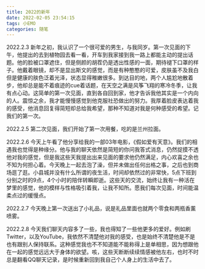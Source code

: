 ```yaml
---
title: 2022的新年
date: 2022-02-05 23:54:15
tags: 小EMO
categories: 随笔
---
```

2022.2.3
新年之初，我认识了一个很可爱的男生，与我同岁。第一次见面的下午，他提出的去到植物园去看一看，开车到我家接到我一路上都能主动的提出话题。他的脸被口罩遮住，但是侧颜的胡茬仍是透出性感的一面，期待褪下口罩的样子。他戴着眼镜，却不是显出斯文的感觉，而是有种憨憨的可爱，皮肤虽不及我白但是健康的肤色泛着光泽，状态显得稚嫩很多。到达目的地，两个人尴尬地散着步，他却总是能不着痕迹的cue着话题，在天空之满是风筝飞翔的寒冷冬季，让我有点心动。这简单的第一次见面，直到各自回到家，他才告诉我他其实是一个内向的人。震惊之余，我才能慢慢感觉到他克服社恐做出的努力。我厚着脸皮表达着我的感受，他消息回复得简短却总给我希望，那种不知道对我是何种感受的希望。记我们的第一次。
<!-- more -->
2022.2.5
第二次见面，我们开始了第一次用餐，吃的是兰州拉面。

2022.2.6
今天上午看了他分享给我的一部03年电影，《假如爱有天意》。我们的相遇我也觉得是种缘分。他与我的聊天依然是简短的你问我答式消息，仍然捉摸不透他对我的感觉，但是我这些天我提出出来见面的要求他仍然满足，内心欢喜之余也不知为何担心着。今天晚上一起去泡了澡，但并未做出任何出格之事，之后也到商场逛了逛。小县城并没有什么所谓的夜生活，时间却依然过的非常快，5点下班到分别之时的9点，4个小时的陪伴转瞬即逝。这些天的交流，始终让我有一种活在梦里的感觉，他的模样与性格吸引着我，让我不知所。愿我们每次见面，时间能温柔点过的缓慢点。

2022.2.7
今天晚上第一次送出了小礼品，说是礼品里面也就两个零食和两瓶香薰喷雾。

2022.2.8
今天我们聊天内容多了一些，我也得知了一些他更多的爱好。例如刷Twitter，以及YouTube，我依然不清楚他对我的感受，也是始终不清楚他是不是也有跟别人保持联系。这种感觉我也不不知道能不能称得上是单相思，因为想跟他在一起的感觉远远大于身体的欲望。咳，这些天断断续续情感被他左右，也时不时总是翻看QQ聊天记录，是时候重新回到我自己个人身上的生活中去了。